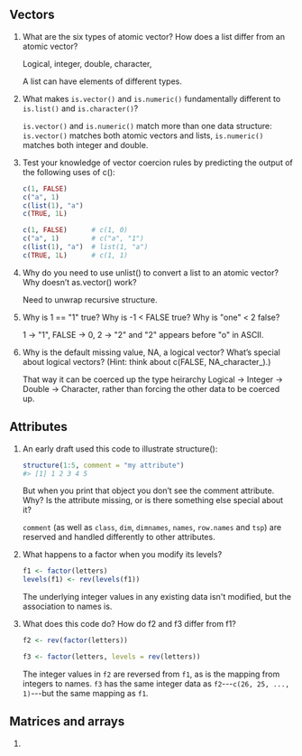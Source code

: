 Vectors
-------

 1. What are the six types of atomic vector? How does a list differ from an atomic vector?
    
    Logical, integer, double, character, 
    
    A list can have elements of different types.

 2. What makes `is.vector()` and `is.numeric()` fundamentally different to `is.list()` and `is.character()`?
 
    `is.vector()` and `is.numeric()` match more than one data structure: `is.vector()` matches both atomic 
    vectors and lists, `is.numeric()` matches both integer and double.
    
 3. Test your knowledge of vector coercion rules by predicting the output of the following uses of c():
 
    ```r
    c(1, FALSE)
    c("a", 1)
    c(list(1), "a")
    c(TRUE, 1L)
    ```
    
    ```r
    c(1, FALSE)      # c(1, 0)
    c("a", 1)        # c("a", "1")
    c(list(1), "a")  # list(1, "a")
    c(TRUE, 1L)      # c(1, 1)
    ```
    
 4. Why do you need to use unlist() to convert a list to an atomic vector? Why doesn’t as.vector() work?
 
    Need to unwrap recursive structure.

 5. Why is 1 == "1" true? Why is -1 < FALSE true? Why is "one" < 2 false?
 
    1 -> "1", FALSE -> 0, 2 -> "2" and "2" appears before "o" in ASCII.

 6. Why is the default missing value, NA, a logical vector? What’s special about logical vectors? (Hint: think about c(FALSE, NA_character_).)
 
    That way it can be coerced up the type heirarchy Logical -> Integer -> Double -> Character, rather than
    forcing the other data to be coerced up.


Attributes
----------

 1. An early draft used this code to illustrate structure():
    ```r
    structure(1:5, comment = "my attribute")
    #> [1] 1 2 3 4 5
    ```
    But when you print that object you don’t see the comment attribute. Why? Is the attribute missing, or is there        something else special about it?
    
    `comment` (as well as `class`, `dim`, `dimnames`, `names`, `row.names` and `tsp`) are reserved and handled
    differently to other attributes.
    
 2. What happens to a factor when you modify its levels?
    ```r
    f1 <- factor(letters)
    levels(f1) <- rev(levels(f1))  
    ```
    
    The underlying integer values in any existing data isn't modified, but the association to names is.
    
 3. What does this code do? How do f2 and f3 differ from f1?
    ```r
    f2 <- rev(factor(letters))
    
    f3 <- factor(letters, levels = rev(letters))
    ```
    
    The integer values in `f2` are reversed from `f1`, as is the mapping from integers to names. 
    `f3` has the same integer data as `f2`---`c(26, 25, ..., 1)`---but the same mapping as `f1`.
 

Matrices and arrays
-------------------

 1. 
